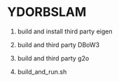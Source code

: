# YDORBSLAM
1. build and install third party eigen

2. build and third party DBoW3

3. build and third party g2o

4. build_and_run.sh
